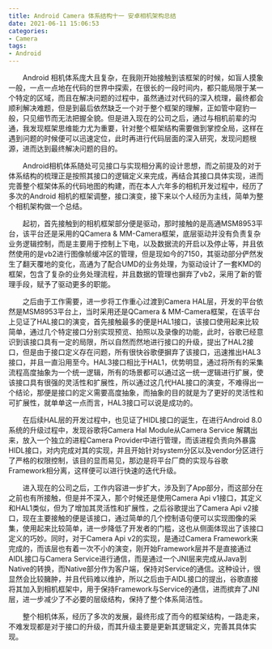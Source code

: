 ```yaml
---
title: Android Camera 体系结构十一 安卓相机架构总结
date: 2021-06-11 15:06:53
categories:
- Camera
tags:
- Android
---
```


<p style="text-indent:2em">Android 相机体系庞大且复杂，在我刚开始接触到该框架的时候，如盲人摸象一般，一点一点地在代码的世界中探索，在很长的一段时间内，都只能局限于某一个特定的区域，而且在解决问题的过程中，虽然通过对代码的深入梳理，最终都会顺利解决难题，但是到最后依然缺乏一个对于整个框架的理解，正如管中窥豹一般，只见细节而无法把握全貌。但是进入现在的公司之后，通过与相机前辈的沟通，我发现框架思维能力尤为重要，针对整个框架结构需要做到掌控全局，这样在遇到问题的时候便可以迅速定位，此时再进行代码层面的深入研究，发现问题根源，进而达到最终解决问题的目的。</p>

<p style="text-indent:2em">Android相机体系随处可见接口与实现相分离的设计思想，而之前提及的对于体系结构的梳理正是按照其接口的逻辑定义来完成，再结合其接口具体实现，进而完善整个框架体系的代码地图的构建，而在本人六年多的相机开发过程中，经历了多次的Android 相机的框架调整，接口演变，接下来以个人经历为主线，简单为整个相机架构做一个总结。</p>

<p style="text-indent:2em">起初，首先接触到的相机框架部分便是驱动，那时接触的是高通MSM8953平台，该平台还是采用的QCamera & MM-Camera框架，底层驱动并没有负责复杂业务逻辑控制，而是主要用于控制上下电，以及数据流的开启以及停止等，并且依然使用的是vb2进行图像帧缓冲区的管理，但是现如今的7150，其驱动部分俨然发生了翻天覆地的变化，高通为了配合UMD的业务处理，为驱动设计了一套KMD的框架，包含了复杂的业务处理流程，并且数据的管理也摒弃了vb2，采用了新的管理手段，赋予了驱动更多的职能。</p>

<p style="text-indent:2em">之后由于工作需要，进一步将工作重心过渡到Camera HAL层，开发的平台依然是MSM8953平台上，当时采用还是QCamera & MM-Camera框架，在该平台上见证了HAL接口的演变，首先接触最多的便是HAL1接口，该接口使用起来比较简单，通过几个特定接口分别实现预览、拍照以及录像的功能，此时，谷歌已经意识到该接口具有一定的局限，所以自然而然地进行接口的升级，提出了HAL2接口，但是由于接口定义存在问题，所有很快谷歌便摒弃了该接口，迅速推出HAL3接口，并且一直沿用至今。HAL3接口相比于HAL1，优势明显，通过将所有的采集流程高度抽象为一个统一逻辑，所有的场景都可以通过这一统一逻辑进行扩展，使该接口具有很强的灵活性和扩展性，所以通过这几代HAL接口的演变，不难得出一个结论，那便是接口的定义需要高度抽象，而抽象的目的就是为了更好的灵活性和可扩展性，就单单这一点而言，HAL3接口可以说是成功的。</p>

<p style="text-indent:2em">在后续HAL层的开发过程中，也见证了HIDL接口的诞生，在进行Android 8.0系统的升级过程中，发现谷歌将Camera Hal Module从Camera Service 解耦出来，放入一个独立的进程Camera Provider中进行管理，而该进程负责向外暴露HIDL接口，对内完成对其的实现，并且开始针对system分区以及vendor分区进行了严格的权限控制，该目的显而易见，那边是将平台厂商的实现与谷歌Framework相分离，这样便可以进行快速的迭代升级。</p>

<p style="text-indent:2em">进入现在的公司之后，工作内容进一步扩大，涉及到了App部分，而这部分在之前也有所接触，但是并不深入，那个时候还是使用Camera Api v1接口，其定义和HAL1类似，但为了增加其灵活性和扩展性，之后谷歌提出了Camera Api v2接口，现在主要接触的便是该接口，通过简单的几个控制语句便可以实现图像的采集，使用起来比较简单，进一步降低了开发者的门槛，这也从侧面体现出了该接口定义的巧妙。同时，对于Camera Api v2的实现，是通过Camera Framework来完成的，而该层也有着一次不小的演变，刚开始Framework层并不是直接通过AIDL接口与Camera Service进行通信，而是通过一个JNI层来完成从Java到Native的转换，而Native部分作为客户端，保持对Service的通信。这种设计，很显然会比较臃肿，并且代码难以维护，所以之后由于AIDL接口的提出，谷歌直接将其加入到相机框架中，用于保持Framework与Service的通信，进而摈弃了JNI层，进一步减少了不必要的层级结构，保持了整个体系简洁性。</p>

<p style="text-indent:2em">整个相机体系，经历了多次的发展，最终形成了而今的框架结构，一路走来，不难发现都是对于接口的升级，而其升级主要是更新其逻辑定义，完善其具体实现。</p>
